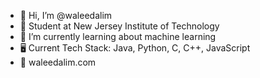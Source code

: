 - 👋 Hi, I’m @waleedalim
- 📘 Student at New Jersey Institute of Technology 
- 🌱 I’m currently learning about machine learning
- 🖥️ Current Tech Stack: Java, Python, C, C++, JavaScript
- 🔗 waleedalim.com
